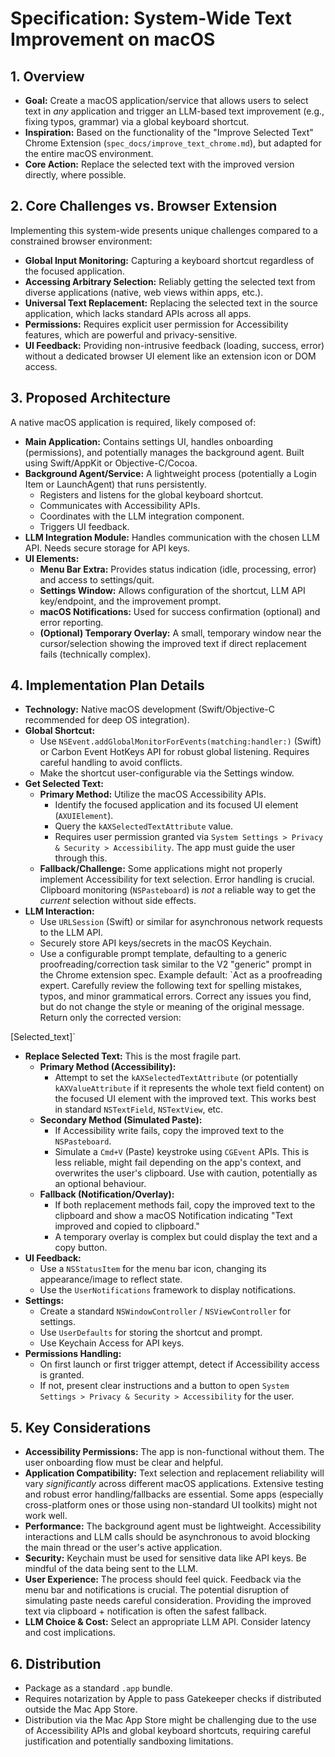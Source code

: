 # Specification: System-Wide Text Improvement on macOS

## 1. Overview

*   **Goal:** Create a macOS application/service that allows users to select text in *any* application and trigger an LLM-based text improvement (e.g., fixing typos, grammar) via a global keyboard shortcut.
*   **Inspiration:** Based on the functionality of the "Improve Selected Text" Chrome Extension (`spec_docs/improve_text_chrome.md`), but adapted for the entire macOS environment.
*   **Core Action:** Replace the selected text with the improved version directly, where possible.

## 2. Core Challenges vs. Browser Extension

Implementing this system-wide presents unique challenges compared to a constrained browser environment:

*   **Global Input Monitoring:** Capturing a keyboard shortcut regardless of the focused application.
*   **Accessing Arbitrary Selection:** Reliably getting the selected text from diverse applications (native, web views within apps, etc.).
*   **Universal Text Replacement:** Replacing the selected text in the source application, which lacks standard APIs across all apps.
*   **Permissions:** Requires explicit user permission for Accessibility features, which are powerful and privacy-sensitive.
*   **UI Feedback:** Providing non-intrusive feedback (loading, success, error) without a dedicated browser UI element like an extension icon or DOM access.

## 3. Proposed Architecture

A native macOS application is required, likely composed of:

*   **Main Application:** Contains settings UI, handles onboarding (permissions), and potentially manages the background agent. Built using Swift/AppKit or Objective-C/Cocoa.
*   **Background Agent/Service:** A lightweight process (potentially a Login Item or LaunchAgent) that runs persistently.
    *   Registers and listens for the global keyboard shortcut.
    *   Communicates with Accessibility APIs.
    *   Coordinates with the LLM integration component.
    *   Triggers UI feedback.
*   **LLM Integration Module:** Handles communication with the chosen LLM API. Needs secure storage for API keys.
*   **UI Elements:**
    *   **Menu Bar Extra:** Provides status indication (idle, processing, error) and access to settings/quit.
    *   **Settings Window:** Allows configuration of the shortcut, LLM API key/endpoint, and the improvement prompt.
    *   **macOS Notifications:** Used for success confirmation (optional) and error reporting.
    *   **(Optional) Temporary Overlay:** A small, temporary window near the cursor/selection showing the improved text if direct replacement fails (technically complex).

## 4. Implementation Plan Details

*   **Technology:** Native macOS development (Swift/Objective-C recommended for deep OS integration).
*   **Global Shortcut:**
    *   Use `NSEvent.addGlobalMonitorForEvents(matching:handler:)` (Swift) or Carbon Event HotKeys API for robust global listening. Requires careful handling to avoid conflicts.
    *   Make the shortcut user-configurable via the Settings window.
*   **Get Selected Text:**
    *   **Primary Method:** Utilize the macOS Accessibility APIs.
        *   Identify the focused application and its focused UI element (`AXUIElement`).
        *   Query the `kAXSelectedTextAttribute` value.
        *   Requires user permission granted via `System Settings > Privacy & Security > Accessibility`. The app must guide the user through this.
    *   **Fallback/Challenge:** Some applications might not properly implement Accessibility for text selection. Error handling is crucial. Clipboard monitoring (`NSPasteboard`) is *not* a reliable way to get the *current* selection without side effects.
*   **LLM Interaction:**
    *   Use `URLSession` (Swift) or similar for asynchronous network requests to the LLM API.
    *   Securely store API keys/secrets in the macOS Keychain.
    *   Use a configurable prompt template, defaulting to a generic proofreading/correction task similar to the V2 "generic" prompt in the Chrome extension spec. Example default: `Act as a proofreading expert. Carefully review the following text for spelling mistakes, typos, and minor grammatical errors. Correct any issues you find, but do not change the style or meaning of the original message. Return only the corrected version:

[Selected_text]`
*   **Replace Selected Text:** This is the most fragile part.
    *   **Primary Method (Accessibility):**
        *   Attempt to set the `kAXSelectedTextAttribute` (or potentially `kAXValueAttribute` if it represents the whole text field content) on the focused UI element with the improved text. This works best in standard `NSTextField`, `NSTextView`, etc.
    *   **Secondary Method (Simulated Paste):**
        *   If Accessibility write fails, copy the improved text to the `NSPasteboard`.
        *   Simulate a `Cmd+V` (Paste) keystroke using `CGEvent` APIs. This is less reliable, might fail depending on the app's context, and overwrites the user's clipboard. Use with caution, potentially as an optional behaviour.
    *   **Fallback (Notification/Overlay):**
        *   If both replacement methods fail, copy the improved text to the clipboard and show a macOS Notification indicating "Text improved and copied to clipboard."
        *   A temporary overlay is complex but could display the text and a copy button.
*   **UI Feedback:**
    *   Use a `NSStatusItem` for the menu bar icon, changing its appearance/image to reflect state.
    *   Use the `UserNotifications` framework to display notifications.
*   **Settings:**
    *   Create a standard `NSWindowController` / `NSViewController` for settings.
    *   Use `UserDefaults` for storing the shortcut and prompt.
    *   Use Keychain Access for API keys.
*   **Permissions Handling:**
    *   On first launch or first trigger attempt, detect if Accessibility access is granted.
    *   If not, present clear instructions and a button to open `System Settings > Privacy & Security > Accessibility` for the user.

## 5. Key Considerations

*   **Accessibility Permissions:** The app is non-functional without them. The user onboarding flow must be clear and helpful.
*   **Application Compatibility:** Text selection and replacement reliability will vary *significantly* across different macOS applications. Extensive testing and robust error handling/fallbacks are essential. Some apps (especially cross-platform ones or those using non-standard UI toolkits) might not work well.
*   **Performance:** The background agent must be lightweight. Accessibility interactions and LLM calls should be asynchronous to avoid blocking the main thread or the user's active application.
*   **Security:** Keychain must be used for sensitive data like API keys. Be mindful of the data being sent to the LLM.
*   **User Experience:** The process should feel quick. Feedback via the menu bar and notifications is crucial. The potential disruption of simulating paste needs careful consideration. Providing the improved text via clipboard + notification is often the safest fallback.
*   **LLM Choice & Cost:** Select an appropriate LLM API. Consider latency and cost implications.

## 6. Distribution

*   Package as a standard `.app` bundle.
*   Requires notarization by Apple to pass Gatekeeper checks if distributed outside the Mac App Store.
*   Distribution via the Mac App Store might be challenging due to the use of Accessibility APIs and global keyboard shortcuts, requiring careful justification and potentially sandboxing limitations. 